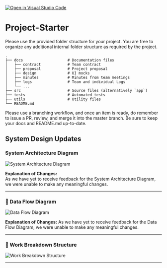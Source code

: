 [![Open in Visual Studio Code](https://classroom.github.com/assets/open-in-vscode-2e0aaae1b6195c2367325f4f02e2d04e9abb55f0b24a779b69b11b9e10269abc.svg)](https://classroom.github.com/online_ide?assignment_repo_id=20510514&assignment_repo_type=AssignmentRepo)
# Project-Starter
Please use the provided folder structure for your project. You are free to organize any additional internal folder structure as required by the project. 

```
.
├── docs                    # Documentation files
│   ├── contract            # Team contract
│   ├── proposal            # Project proposal 
│   ├── design              # UI mocks
│   ├── minutes             # Minutes from team meetings
│   ├── logs                # Team and individual Logs
│   └── ...          
├── src                     # Source files (alternatively `app`)
├── tests                   # Automated tests 
├── utils                   # Utility files
└── README.md
```

Please use a branching workflow, and once an item is ready, do remember to issue a PR, review, and merge it into the master branch.
Be sure to keep your docs and README.md up-to-date.

## System Design Updates

### System Architecture Diagram
<img alt="System Architecture Diagram" src="https://github.com/user-attachments/assets/1b5df671-89ce-420e-88d3-80eecea96a50" />

**Explanation of Changes:**  
As we have yet to receive feedback for the System Architecture Diagram, we were unable to make any meaningful changes.

---

### 🔄 Data Flow Diagram
<img alt="Data Flow Diagram" src="https://github.com/user-attachments/assets/d2d4167e-bb7d-4109-959b-76d81cb4a7dc" />

**Explanation of Changes:**
As we have yet to receive feedback for the Data Flow Diagram, we were unable to make any meaningful changes.

---

### 🧱 Work Breakdown Structure
<img alt="Work Breakdown Structure" src="https://github.com/user-attachments/assets/3846483a-b278-44df-b119-1009ac6ddfce" />

---
